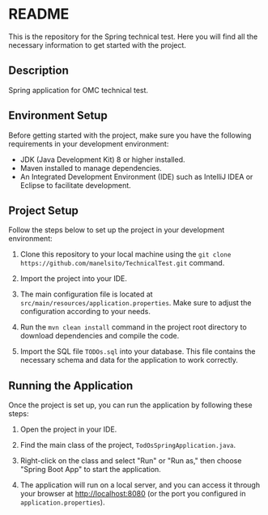 # README

This is the repository for the Spring technical test. Here you will find all the necessary information to get started with the project.

## Description

Spring application for OMC technical test.

## Environment Setup

Before getting started with the project, make sure you have the following requirements in your development environment:

- JDK (Java Development Kit) 8 or higher installed.
- Maven installed to manage dependencies.
- An Integrated Development Environment (IDE) such as IntelliJ IDEA or Eclipse to facilitate development.

## Project Setup

Follow the steps below to set up the project in your development environment:

1. Clone this repository to your local machine using the `git clone https://github.com/manelsito/TechnicalTest.git` command.

2. Import the project into your IDE.

3. The main configuration file is located at `src/main/resources/application.properties`. Make sure to adjust the configuration according to your needs.

4. Run the `mvn clean install` command in the project root directory to download dependencies and compile the code.

5. Import the SQL file `TODOs.sql` into your database. This file contains the necessary schema and data for the application to work correctly.

## Running the Application

Once the project is set up, you can run the application by following these steps:

1. Open the project in your IDE.

2. Find the main class of the project, `TodOsSpringApplication.java`.

3. Right-click on the class and select "Run" or "Run as," then choose "Spring Boot App" to start the application.

4. The application will run on a local server, and you can access it through your browser at [http://localhost:8080](http://localhost:8080) (or the port you configured in `application.properties`).
